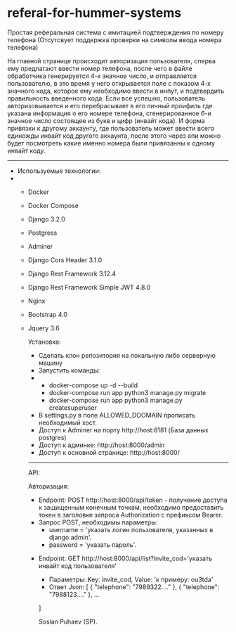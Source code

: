 # referal-for-hummer-systems

Простая реферальная система с имитацией подтверждения по номеру телефона (Отсутсвует поддержка проверки на символы ввода номера телефона)

На главной странице происходит авторизация пользователя, сперва ему предлагают ввести номер телефона, после чего в файле обработчика генерируется 4-х значное число, и отправляется пользователю, в это время у него открывается поле с показом 4-х значного кода, которое ему необходимо ввести в инпут, и подтвердить правильность введенного кода. Если все успешно, пользователь авторизовывается и его перебрасывает в его личный проифиль где указана информация о его номере телефона, сгенерированное 6-и значное число состоящее из букв и цифр (инвайт кода). И форма привязки к другому аккаунту, где пользователь может ввести всего единожды инвайт код другого аккаунта, после этого через апи можно будет посмотреть какие именно номера были привязанны к одному инвайт коду. 

-----------------------------------------------------------------------
- Используемые технологии:
- + Docker
  + Docker Compose
  + Django 3.2.0
  + Postgress
  + Adminer
  + Django Cors Header 3.1.0
  + Django Rest Framework 3.12.4
  + Django Rest Framework Simple JWT 4.8.0
  + Nginx
  + Bootstrap 4.0
  + Jquery 3.6

    Установка:
    - Сделать клон репозитория на локальную либо серверную машину
    - Запустить команды:
    - + docker-compose up -d --build
      + docker-compose run app python3 manage.py migrate
      + docker-compose run app python3 manage.py createsuperuser
    - В settings.py в поле ALLOWED_DOOMAIN прописать необходимый хост.
    - Доступ к Adminer на порту http://host:8181 (База данных postgres)
    - Доступ к админке: http://host:8000/admin
    - Доступ к основной странице: http://host:8000/

    ------------------------------------------------------------------

    API:

    Авторизация:
    + Endpoint: POST http://host:8000/api/token  - получение доступа к защищенным конечным точкам, необходимо предоставить токен в заголовке запроса Authorization с префиксом Bearer.
    - Запрос POST, необходимы параметры:
      + username = 'указать логин пользователя, указанных в django admin'.
      + password = 'указать пароль'.

    + Endpoint: GET http://host:8000/api/list?invite_cod='указать инвайт код пользователя'
      - Параметры: Key: invite_cod, Value: 'к примеру: ou3tda'
      - Ответ Json:
       [
        {
         "telephone": "7989322...."
        },
        {
         "telephone": "7988123...."
        },
        ...
     
      ]

      Soslan Puhaev (SP).
